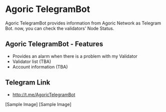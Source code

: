 # Agoric TelegramBot

Agoric TelegramBot provides information from Agoric Network as Telegram Bot. now, you can check the validators' Node Status.

## Agoric TelegramBot - Features
- Provides an alarm when there is a problem with my Validator
- Validator list (TBA)
- Account information (TBA)

## Telegram Link
- http://t.me/AgoricTelegramBot

[Sample Image] [Sample Image]
